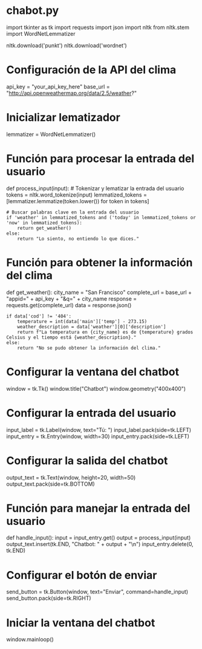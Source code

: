 # chabot.py
import tkinter as tk
import requests
import json
import nltk
from nltk.stem import WordNetLemmatizer

nltk.download('punkt')
nltk.download('wordnet')

# Configuración de la API del clima
api_key = "your_api_key_here"
base_url = "http://api.openweathermap.org/data/2.5/weather?"

# Inicializar lematizador
lemmatizer = WordNetLemmatizer()

# Función para procesar la entrada del usuario
def process_input(input):
    # Tokenizar y lematizar la entrada del usuario
    tokens = nltk.word_tokenize(input)
    lemmatized_tokens = [lemmatizer.lemmatize(token.lower()) for token in tokens]

    # Buscar palabras clave en la entrada del usuario
    if 'weather' in lemmatized_tokens and ('today' in lemmatized_tokens or 'now' in lemmatized_tokens):
        return get_weather()
    else:
        return "Lo siento, no entiendo lo que dices."

# Función para obtener la información del clima
def get_weather():
    city_name = "San Francisco"
    complete_url = base_url + "appid=" + api_key + "&q=" + city_name
    response = requests.get(complete_url)
    data = response.json()

    if data['cod'] != '404':
        temperature = int(data['main']['temp'] - 273.15)
        weather_description = data['weather'][0]['description']
        return f"La temperatura en {city_name} es de {temperature} grados Celsius y el tiempo está {weather_description}."
    else:
        return "No se pudo obtener la información del clima."

# Configurar la ventana del chatbot
window = tk.Tk()
window.title("Chatbot")
window.geometry("400x400")

# Configurar la entrada del usuario
input_label = tk.Label(window, text="Tú: ")
input_label.pack(side=tk.LEFT)
input_entry = tk.Entry(window, width=30)
input_entry.pack(side=tk.LEFT)

# Configurar la salida del chatbot
output_text = tk.Text(window, height=20, width=50)
output_text.pack(side=tk.BOTTOM)

# Función para manejar la entrada del usuario
def handle_input():
    input = input_entry.get()
    output = process_input(input)
    output_text.insert(tk.END, "Chatbot: " + output + "\n")
    input_entry.delete(0, tk.END)

# Configurar el botón de enviar
send_button = tk.Button(window, text="Enviar", command=handle_input)
send_button.pack(side=tk.RIGHT)

# Iniciar la ventana del chatbot
window.mainloop()
